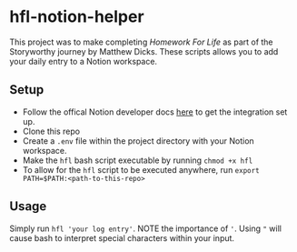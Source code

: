 # hfl-notion-helper

This project was to make completing _Homework For Life_ as part of the Storyworthy journey by Matthew Dicks. 
These scripts allows you to add your daily entry to a Notion workspace.

## Setup
- Follow the offical Notion developer docs [here](https://developers.notion.com/docs/getting-started) to get the integration set up.
- Clone this repo
- Create a `.env` file within the project directory with your Notion workspace. 
- Make the `hfl` bash script executable by running `chmod +x hfl`
- To allow for the `hfl` script to be executed anywhere, run `export PATH=$PATH:<path-to-this-repo>`

## Usage
Simply run `hfl 'your log entry'`. NOTE the importance of `'`. Using `"` will cause bash to interpret special characters within your input.
